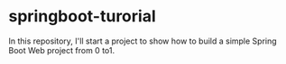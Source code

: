 # springboot-turorial
In this repository, I'll start a project to show how to build a simple Spring Boot Web project from 0 to1.
